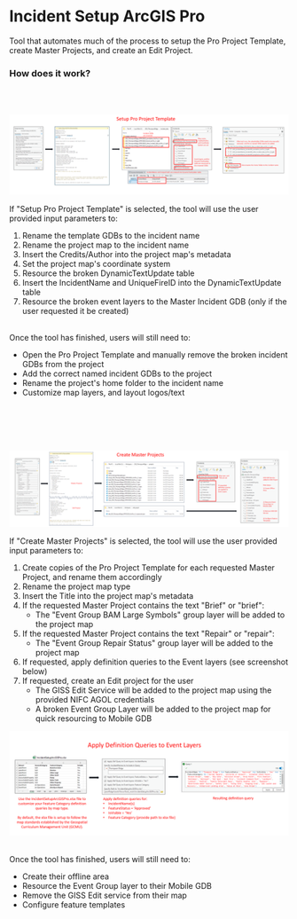 # Incident Setup ArcGIS Pro

Tool that automates much of the process to setup the Pro Project Template, create Master Projects, and create an Edit Project.

### How does it work?
</br>
</br>

![screenshot_IncidentSetupArcGISPro_1.png](https://raw.githubusercontent.com/mpanunto/PanunTools/main/docs/screenshot_IncidentSetupArcGISPro_1.png)

If "Setup Pro Project Template" is selected, the tool will use the user provided input parameters to:
1. Rename the template GDBs to the incident name
2. Rename the project map to the incident name
3. Insert the Credits/Author into the project map's metadata
4. Set the project map's coordinate system
5. Resource the broken DynamicTextUpdate table
6. Insert the IncidentName and UniqueFireID into the DynamicTextUpdate table
7. Resource the broken event layers to the Master Incident GDB (only if the user requested it be created)
</br>
Once the tool has finished, users will still need to:

* Open the Pro Project Template and manually remove the broken incident GDBs from the project
* Add the correct named incident GDBs to the project
* Rename the project's home folder to the incident name
* Customize map layers, and layout logos/text
</br>
</br>
</br>
</br>

![screenshot_IncidentSetupArcGISPro_2.png](https://raw.githubusercontent.com/mpanunto/PanunTools/main/docs/screenshot_IncidentSetupArcGISPro_2.png)

If "Create Master Projects" is selected, the tool will use the user provided input parameters to:
1. Create copies of the Pro Project Template for each requested Master Project, and rename them accordingly
2. Rename the project map type
3. Insert the Title into the project map's metadata
4. If the requested Master Project contains the text "Brief" or "brief":
    - The "Event Group BAM Large Symbols" group layer will be added to the project map
5. If the requested Master Project contains the text "Repair" or "repair":
    - The "Event Group Repair Status" group layer will be added to the project map
6. If requested, apply definition queries to the Event layers (see screenshot below)
7. If requested, create an Edit project for the user
    - The GISS Edit Service will be added to the project map using the provided NIFC AGOL credentials
    - A broken Event Group Layer will be added to the project map for quick resourcing to Mobile GDB

![screenshot_IncidentSetupArcGISPro_3.png](https://raw.githubusercontent.com/mpanunto/PanunTools/main/docs/screenshot_IncidentSetupArcGISPro_3.png)

</br>
Once the tool has finished, users will still need to:

* Create their offline area
* Resource the Event Group layer to their Mobile GDB
* Remove the GISS Edit service from their map
* Configure feature templates
